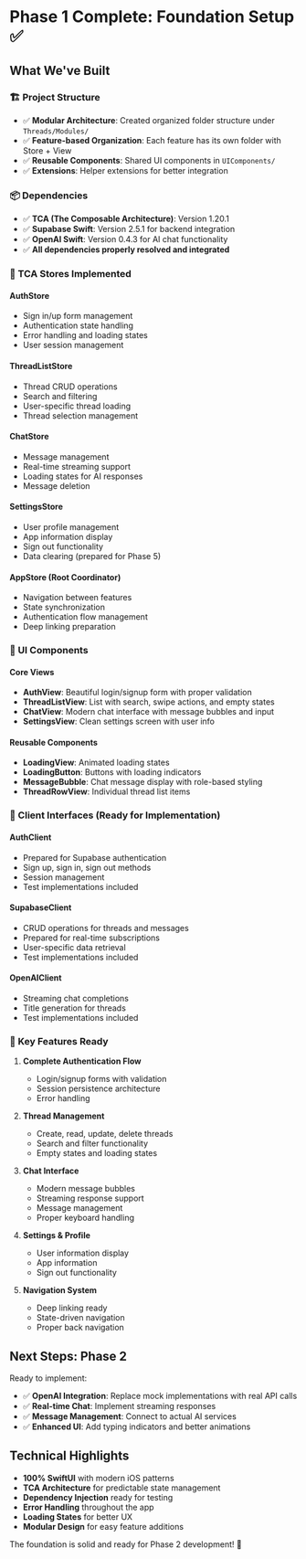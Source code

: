 # Phase 1 Complete: Foundation Setup ✅

## What We've Built

### 🏗️ Project Structure
- ✅ **Modular Architecture**: Created organized folder structure under `Threads/Modules/`
- ✅ **Feature-based Organization**: Each feature has its own folder with Store + View
- ✅ **Reusable Components**: Shared UI components in `UIComponents/`
- ✅ **Extensions**: Helper extensions for better integration

### 📦 Dependencies
- ✅ **TCA (The Composable Architecture)**: Version 1.20.1 
- ✅ **Supabase Swift**: Version 2.5.1 for backend integration
- ✅ **OpenAI Swift**: Version 0.4.3 for AI chat functionality
- ✅ **All dependencies properly resolved and integrated**

### 🏪 TCA Stores Implemented

#### AuthStore
- Sign in/up form management
- Authentication state handling
- Error handling and loading states
- User session management

#### ThreadListStore  
- Thread CRUD operations
- Search and filtering
- User-specific thread loading
- Thread selection management

#### ChatStore
- Message management
- Real-time streaming support
- Loading states for AI responses
- Message deletion

#### SettingsStore
- User profile management
- App information display
- Sign out functionality
- Data clearing (prepared for Phase 5)

#### AppStore (Root Coordinator)
- Navigation between features
- State synchronization
- Authentication flow management
- Deep linking preparation

### 🎨 UI Components

#### Core Views
- **AuthView**: Beautiful login/signup form with proper validation
- **ThreadListView**: List with search, swipe actions, and empty states
- **ChatView**: Modern chat interface with message bubbles and input
- **SettingsView**: Clean settings screen with user info

#### Reusable Components
- **LoadingView**: Animated loading states
- **LoadingButton**: Buttons with loading indicators
- **MessageBubble**: Chat message display with role-based styling
- **ThreadRowView**: Individual thread list items

### 🔧 Client Interfaces (Ready for Implementation)

#### AuthClient
- Prepared for Supabase authentication
- Sign up, sign in, sign out methods
- Session management
- Test implementations included

#### SupabaseClient  
- CRUD operations for threads and messages
- Prepared for real-time subscriptions
- User-specific data retrieval
- Test implementations included

#### OpenAIClient
- Streaming chat completions
- Title generation for threads
- Test implementations included

### 🎯 Key Features Ready

1. **Complete Authentication Flow**
   - Login/signup forms with validation
   - Session persistence architecture
   - Error handling

2. **Thread Management**
   - Create, read, update, delete threads
   - Search and filter functionality
   - Empty states and loading states

3. **Chat Interface**
   - Modern message bubbles
   - Streaming response support
   - Message management
   - Proper keyboard handling

4. **Settings & Profile**
   - User information display
   - App information
   - Sign out functionality

5. **Navigation System**
   - Deep linking ready
   - State-driven navigation
   - Proper back navigation

## Next Steps: Phase 2

Ready to implement:
- ✅ **OpenAI Integration**: Replace mock implementations with real API calls
- ✅ **Real-time Chat**: Implement streaming responses
- ✅ **Message Management**: Connect to actual AI services
- ✅ **Enhanced UI**: Add typing indicators and better animations

## Technical Highlights

- **100% SwiftUI** with modern iOS patterns
- **TCA Architecture** for predictable state management
- **Dependency Injection** ready for testing
- **Error Handling** throughout the app
- **Loading States** for better UX
- **Modular Design** for easy feature additions

The foundation is solid and ready for Phase 2 development! 🚀 